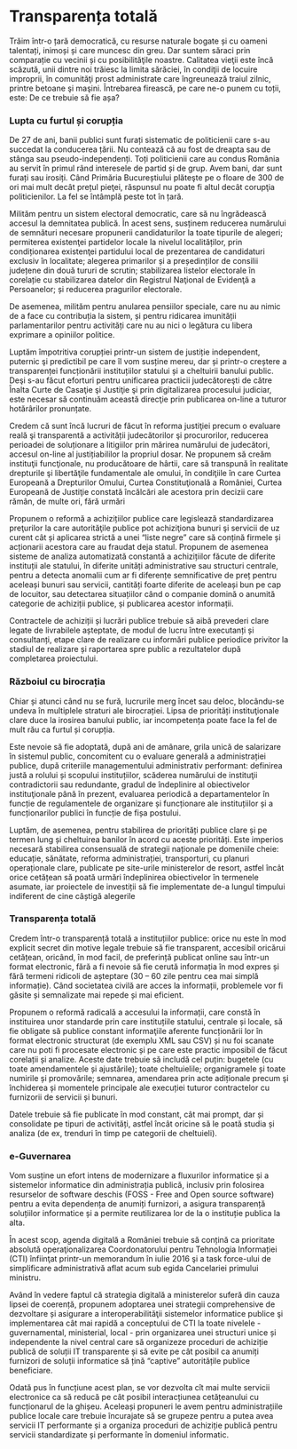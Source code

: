 # Transparența totală

Trăim într-o țară democratică, cu resurse naturale bogate și cu oameni talentați, inimoși și care muncesc din greu. Dar suntem săraci prin comparație cu vecinii și cu posibilităţile noastre. Calitatea vieţii este încă scăzută, unii dintre noi trăiesc la limita sărăciei, în condiţii de locuire improprii, în comunităţi prost administrate care îngreunează traiul zilnic, printre betoane şi maşini. Întrebarea firească, pe care ne-o punem cu toții, este: De ce trebuie să fie așa?

### Lupta cu furtul și corupția
De 27 de ani, banii publici sunt furați sistematic de politicienii care s-au succedat la conducerea țării. Nu contează că au fost de dreapta sau de stânga sau pseudo-independenți. Toți politicienii care au condus România au servit în primul rând interesele de partid și de grup. Avem bani, dar sunt furați sau irosiți. Când Primăria Bucureștiului plăteşte pe o floare de 300 de ori mai mult decât prețul pieţei, răspunsul nu poate fi altul decât corupţia politicienilor. La fel se întâmplă peste tot în țară.

Milităm pentru un sistem electoral democratic, care să nu îngrădească accesul la demnitatea publică. În acest sens, susținem reducerea numărului de semnături necesare propunerii candidaturilor la toate tipurile de alegeri; permiterea existenţei partidelor locale la nivelul localităților, prin condiționarea existenţei partidului local de prezentarea de candidaturi exclusiv în localitate; alegerea primarilor și a președinților de consilii județene din două tururi de scrutin; stabilizarea listelor electorale în corelație cu stabilizarea datelor din Registrul Naţional de Evidenţă a Persoanelor; și reducerea pragurilor electorale.

De asemenea, milităm pentru anularea pensiilor speciale, care nu au nimic de a face cu contribuția la sistem, și pentru ridicarea imunității parlamentarilor pentru activități care nu au nici o legătura cu libera exprimare a opiniilor politice.

Luptăm împotritiva corupției printr-un sistem de justiție independent, puternic şi predictibil pe care îl vom susține mereu, dar și printr-o creștere a transparenței funcționării instituțiilor statului și a cheltuirii banului public. Deşi s-au făcut eforturi pentru unificarea practicii judecătoreşti de către Înalta Curte de Casaţie şi Justiţie şi prin digitalizarea procesului judiciar, este necesar să continuăm această direcţie prin publicarea on-line a tuturor hotărârilor pronunțate.

Credem că sunt încă lucruri de făcut în reforma justiţiei precum o evaluare reală şi transparentă a activității judecătorilor şi procurorilor, reducerea perioadei de soluționare a litigiilor prin mărirea numărului de judecători, accesul on-line al justițiabililor la propriul dosar. Ne propunem să creăm instituţii funcţionale, nu producătoare de hârtii, care să transpună în realitate drepturile şi libertăţile fundamentale ale omului, în condiţiile în care Curtea Europeană a Drepturilor Omului, Curtea Constituţională a României, Curtea Europeană de Justiţie constată încălcări ale acestora prin decizii care rămân, de multe ori, fără urmări

Propunem o reformă a achizițiilor publice care legislează standardizarea preţurilor la care autorităţile publice pot achiziţiona bunuri şi servicii de uz curent cât și aplicarea strictă a unei “liste negre” care să conțină firmele și acționarii acestora care au fraudat deja statul. Propunem de asemenea sisteme de analiza automatizată  constantă a achizițiilor făcute de diferite instituții ale statului, în diferite unități administrative sau structuri centrale, pentru a detecta anomalii cum ar fi diferențe semnificative de preț pentru aceleași bunuri sau servicii, cantități foarte diferite de aceleași bun pe cap de locuitor, sau detectarea situațiilor când o companie domină o anumită categorie de achiziții publice, și publicarea acestor informații.

Contractele de achiziții și lucrări publice trebuie să aibă prevederi clare legate de livrabilele așteptate, de modul de lucru între executanți și consultanți, etape clare de realizare cu informări publice periodice privitor la stadiul de realizare și raportarea spre public a rezultatelor după completarea proiectului.

### Războiul cu birocrația
Chiar și atunci când nu se fură, lucrurile merg încet sau deloc, blocându-se undeva în multiplele straturi ale birocrației. Lipsa de priorități instituţionale clare duce la irosirea banului public, iar incompetența poate face la fel de mult rău ca furtul și corupția.

Este nevoie să fie adoptată, după ani de amânare, grila unică de salarizare în sistemul public, concomitent cu o evaluare generală a administrației publice, după criteriile managementului administrativ performant: definirea justă a rolului și scopului instituțiilor, scăderea numărului de instituţii contradictorii sau redundante, gradul de îndeplinire al obiectivelor instituţionale până în prezent, evaluarea periodică a departamentelor în funcție de regulamentele de organizare și funcționare ale instituțiilor și a funcționarilor publici în funcție de fișa postului.

Luptăm, de asemenea, pentru stabilirea de priorități publice clare și pe termen lung și cheltuirea banilor în acord cu aceste priorități. Este imperios necesară stabilirea consensuală de strategii naționale pe domeniile cheie: educație, sănătate, reforma administrației, transporturi, cu planuri operaționale clare, publicate pe site-urile ministerelor de resort, astfel încât orice cetățean să poată urmări îndeplinirea obiectivelor în termenele asumate, iar proiectele de investiții să fie implementate de-a lungul timpului indiferent de cine câștigă alegerile

### Transparența totală
Credem într-o transparență totală a instituțiilor publice: orice nu este în mod explicit secret din motive legale trebuie să fie transparent, accesibil oricărui cetățean, oricând, în mod facil, de preferință publicat online sau într-un format electronic, fără a fi nevoie să fie cerută informația în mod expres și fără termeni ridicoli de așteptare (30 – 60 zile pentru cea mai simplă informație). Când societatea civilă are acces la informații, problemele vor fi găsite și semnalizate mai repede și mai eficient.

Propunem o reformă radicală a accesului la informații, care constă în instituirea unor standarde prin care instituțiile statului, centrale și locale, să fie obligate să publice constant informaţiile aferente funcționării lor în format electronic structurat (de exemplu XML sau CSV) și nu foi scanate care nu poti fi procesate electronic și pe care este practic imposibil de făcut corelații și analize. Aceste date trebuie să includă cel puțin: bugetele (cu toate amendamentele și ajustările); toate cheltuielile; organigramele și toate numirile și promovările; semnarea, amendarea prin acte adiționale precum şi închiderea și momentele principale ale execuției tuturor contractelor cu furnizorii de servicii și bunuri.

Datele trebuie să fie publicate în mod constant, cât mai prompt, dar și consolidate pe tipuri de activități, astfel încât oricine să le poată studia și analiza (de ex, trenduri în timp pe categorii de cheltuieli).

### e-Guvernarea
Vom susține un efort intens de modernizare a fluxurilor informatice și a sistemelor informatice din administrația publică, inclusiv prin folosirea resurselor de software deschis (FOSS - Free and Open source software) pentru a evita dependența de anumiți furnizori, a asigura transparență soluțiilor informatice și a permite reutilizarea lor de la o instituție publica la alta.

În acest scop, agenda digitală a României trebuie să conțină ca prioritate absolută operaţionalizarea Coordonatorului pentru Tehnologia Informației (CTI) înfiinţat printr-un memorandum în iulie 2016 şi a task force-ului de simplificare administrativă aflat acum sub egida Cancelariei primului ministru.

Având în vedere faptul că strategia digitală a ministerelor suferă din cauza lipsei de coerență, propunem adoptarea unei strategii comprehensive de dezvoltare și asigurare a interoperabilităţii sistemelor informatice publice  şi implementarea cât mai rapidă a conceptului de CTI la toate nivelele - guvernamental, ministerial, local - prin organizarea unei structuri unice și independente la nivel central care să organizeze proceduri de achiziție publică de soluții IT transparente și să evite pe cât posibil ca anumiți furnizori de soluții informatice să țină “captive” autoritățile publice beneficiare.

Odată pus în funcțiune acest plan, se vor dezvolta cît mai multe servicii electronice ca să reducă pe cât posibil interacțiunea cetățeanului cu funcționarul de la ghișeu. Aceleași propuneri le avem pentru administrațiile publice locale care trebuie încurajate să se grupeze pentru a putea avea servicii IT performante și a organiza proceduri de achiziție publică pentru servicii standardizate și performante în domeniul informatic.
